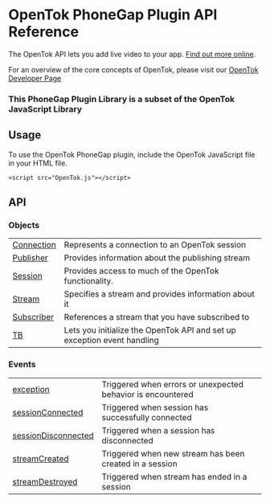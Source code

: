 # OpenTok PhoneGap Plugin API Reference

The OpenTok API lets you add live video to your app. [Find out more online](http://www.tokbox.com/opentok/api).

For an overview of the core concepts of OpenTok, please visit our [OpenTok Developer Page](http://www.tokbox.com/opentok/api/documentation/gettingstarted)

### This PhoneGap Plugin Library is a subset of the OpenTok JavaScript Library

## Usage

To use the OpenTok PhoneGap plugin, include the OpenTok JavaScript file in your HTML file.

` <script src="OpenTok.js"></script> `

## API

### Objects

<table>
	<tr>
		<td>
      <a href="/opentok/PhoneGap-Plugin/blob/master/docs/connection.md">Connection</a>
    </td>
    <td>Represents a connection to an OpenTok session</td>
	</tr>
	<tr>
		<td>
      <a href="/opentok/PhoneGap-Plugin/blob/master/docs/publisher.md">Publisher</a>
    </td>
    <td>Provides information about the publishing stream</td>
	</tr>
	<tr>
		<td>
      <a href="/opentok/PhoneGap-Plugin/blob/master/docs/session.md">Session</a>
    </td>
    <td>Provides access to much of the OpenTok functionality.</td>
	</tr>
	<tr>
		<td>
      <a href="/opentok/PhoneGap-Plugin/blob/master/docs/stream.md">Stream</a>
    </td>
    <td>Specifies a stream and provides information about it</td>
	</tr>
	<tr>
		<td>
      <a href="/opentok/PhoneGap-Plugin/blob/master/docs/subscriber.md">Subscriber</a>
    </td>
    <td>References a stream that you have subscribed to</td>
	</tr>
	<tr>
		<td>
      <a href="/opentok/PhoneGap-Plugin/blob/master/docs/tb.md">TB</a>
    </td>
    <td>Lets you initialize the OpenTok API and set up exception event handling</td>
	</tr>
</table>


### Events

<table>
	<tr>
		<td>
      <a href="exceptionEvent.md">exception</a>
    </td>
		<td>Triggered when errors or unexpected behavior is encountered</td>
	</tr>
	<tr>
		<td>
      <a href="sessionEvents.md">sessionConnected</a>
    </td>
		<td>Triggered when session has successfully connected</td>
	</tr>
	<tr>
		<td>
      <a href="sessionEvents.md">sessionDisconnected</a>
    </td>
		<td>Triggered when a session has disconnected</td>
	</tr>
	<tr>
		<td>
      <a href="streamEvents.md">streamCreated</a>
    </td>
		<td>Triggered when new stream has been created in a session</td>
	</tr>
	<tr>
		<td>
      <a href="streamEvents.md">streamDestroyed</a>
    </td>
		<td>Triggered when stream has ended in a session</td>
	</tr>
</table>
